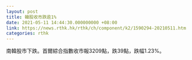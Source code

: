 ```yaml
---
layout: post
title: 韓股收市跌逾1%
date: 2021-05-11 14:44:30.000000000 +08:00
link: https://news.rthk.hk/rthk/ch/component/k2/1590294-20210511.htm
categories: rthk
---
```


南韓股市下跌。首爾綜合指數收市報3209點，跌39點，跌幅1.23%。
